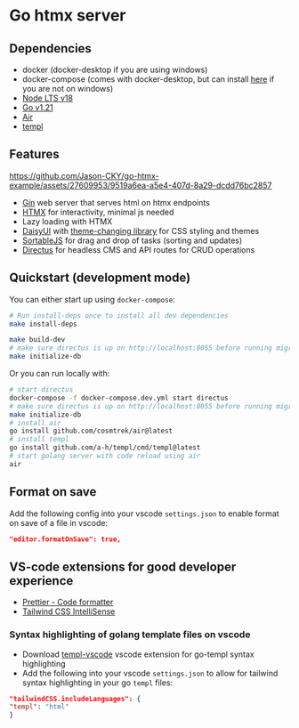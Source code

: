 # Go htmx server

## Dependencies

- docker (docker-desktop if you are using windows)
- docker-compose (comes with docker-desktop, but can install [here](https://docs.docker.com/compose/install/standalone/) if you are not on windows)
- [Node LTS v18](https://nodejs.org/en/download)
- [Go v1.21](https://go.dev/doc/install)
- [Air](https://github.com/cosmtrek/air)
- [templ](https://github.com/a-h/templ)

## Features

https://github.com/Jason-CKY/go-htmx-example/assets/27609953/9519a6ea-a5e4-407d-8a29-dcdd76bc2857

- [Gin](https://gin-gonic.com/) web server that serves html on htmx endpoints
- [HTMX](https://htmx.org/) for interactivity, minimal js needed
- Lazy loading with HTMX
- [DaisyUI](daisyui.com/) with [theme-changing library](https://github.com/saadeghi/theme-change) for CSS styling and themes
- [SortableJS](https://github.com/SortableJS/Sortable) for drag and drop of tasks (sorting and updates)
- [Directus](https://directus.io/) for headless CMS and API routes for CRUD operations

## Quickstart (development mode)

You can either start up using `docker-compose`:

```sh
# Run install-deps once to install all dev dependencies
make install-deps
```

```sh
make build-dev
# make sure directus is up on http://localhost:8055 before running migrations for directus
make initialize-db
```

Or you can run locally with:

```sh
# start directus
docker-compose -f docker-compose.dev.yml start directus
# make sure directus is up on http://localhost:8055 before running migrations for directus
make initialize-db
# install air
go install github.com/cosmtrek/air@latest
# install templ
go install github.com/a-h/templ/cmd/templ@latest
# start golang server with code reload using air
air
```

## Format on save

Add the following config into your vscode `settings.json` to enable format on save of a file in vscode:

```json
"editor.formatOnSave": true,
```

## VS-code extensions for good developer experience

- [Prettier - Code formatter](https://marketplace.visualstudio.com/items?itemName=esbenp.prettier-vscode)
- [Tailwind CSS IntelliSense](https://marketplace.visualstudio.com/items?itemName=bradlc.vscode-tailwindcss)

### Syntax highlighting of golang template files on vscode

- Download [templ-vscode](https://marketplace.visualstudio.com/items?itemName=a-h.templ) vscode extension for go-templ syntax highlighting
- Add the following into your vscode `settings.json` to allow for tailwind syntax highlighting in your go `templ` files:

```json
"tailwindCSS.includeLanguages": {
"templ": "html"
}
```
